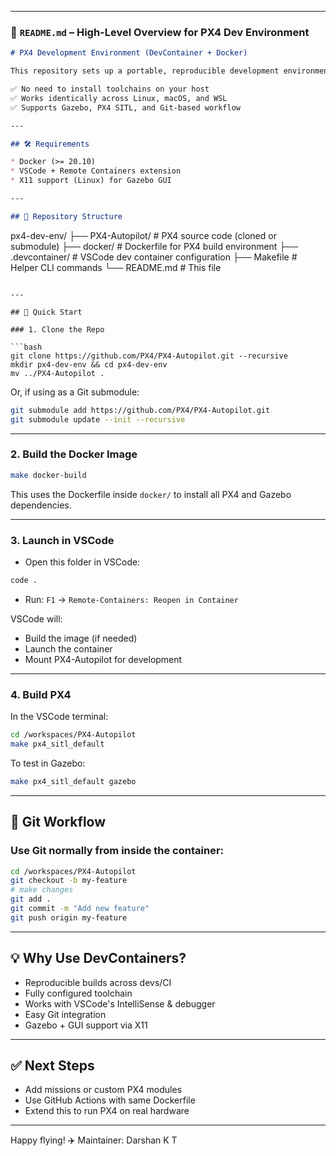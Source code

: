 
---

### 📄 `README.md` – High-Level Overview for PX4 Dev Environment

```markdown
# PX4 Development Environment (DevContainer + Docker)

This repository sets up a portable, reproducible development environment for the [PX4-Autopilot](https://github.com/PX4/PX4-Autopilot) flight stack using Docker and Visual Studio Code DevContainers.

✅ No need to install toolchains on your host  
✅ Works identically across Linux, macOS, and WSL  
✅ Supports Gazebo, PX4 SITL, and Git-based workflow

---

## 🛠️ Requirements

* Docker (>= 20.10)
* VSCode + Remote Containers extension
* X11 support (Linux) for Gazebo GUI

---

## 📁 Repository Structure

```

px4-dev-env/
├── PX4-Autopilot/        # PX4 source code (cloned or submodule)
├── docker/               # Dockerfile for PX4 build environment
├── .devcontainer/        # VSCode dev container configuration
├── Makefile              # Helper CLI commands
└── README.md             # This file

````

---

## 🚀 Quick Start

### 1. Clone the Repo

```bash
git clone https://github.com/PX4/PX4-Autopilot.git --recursive
mkdir px4-dev-env && cd px4-dev-env
mv ../PX4-Autopilot .
````

Or, if using as a Git submodule:

```bash
git submodule add https://github.com/PX4/PX4-Autopilot.git
git submodule update --init --recursive
```

---

### 2. Build the Docker Image

```bash
make docker-build
```

This uses the Dockerfile inside `docker/` to install all PX4 and Gazebo dependencies.

---

### 3. Launch in VSCode

* Open this folder in VSCode:

```bash
code .
```

* Run: `F1` → `Remote-Containers: Reopen in Container`

VSCode will:

* Build the image (if needed)
* Launch the container
* Mount PX4-Autopilot for development

---

### 4. Build PX4

In the VSCode terminal:

```bash
cd /workspaces/PX4-Autopilot
make px4_sitl_default
```

To test in Gazebo:

```bash
make px4_sitl_default gazebo
```

---

## 🔁 Git Workflow

### Use Git normally from inside the container:

```bash
cd /workspaces/PX4-Autopilot
git checkout -b my-feature
# make changes
git add .
git commit -m "Add new feature"
git push origin my-feature
```
---

## 💡 Why Use DevContainers?

* Reproducible builds across devs/CI
* Fully configured toolchain
* Works with VSCode's IntelliSense & debugger
* Easy Git integration
* Gazebo + GUI support via X11

---

## ✅ Next Steps

* Add missions or custom PX4 modules
* Use GitHub Actions with same Dockerfile
* Extend this to run PX4 on real hardware

---

Happy flying! ✈️
Maintainer: Darshan K T


